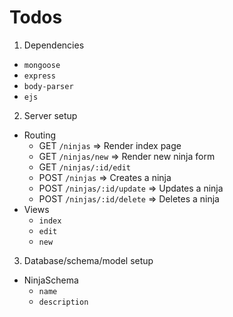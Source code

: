 # Todos

1. Dependencies
  + `mongoose`
  + `express`
  + `body-parser`
  + `ejs`
2. Server setup
  + Routing
    + GET `/ninjas` => Render index page
    + GET `/ninjas/new` => Render new ninja form
    + GET `/ninjas/:id/edit`
    + POST `/ninjas` => Creates a ninja
    + POST `/ninjas/:id/update` => Updates a ninja
    + POST `/ninjas/:id/delete` => Deletes a ninja
  + Views
    + `index`
    + `edit`
    + `new`
3. Database/schema/model setup
  + NinjaSchema
    + `name`
    + `description`
